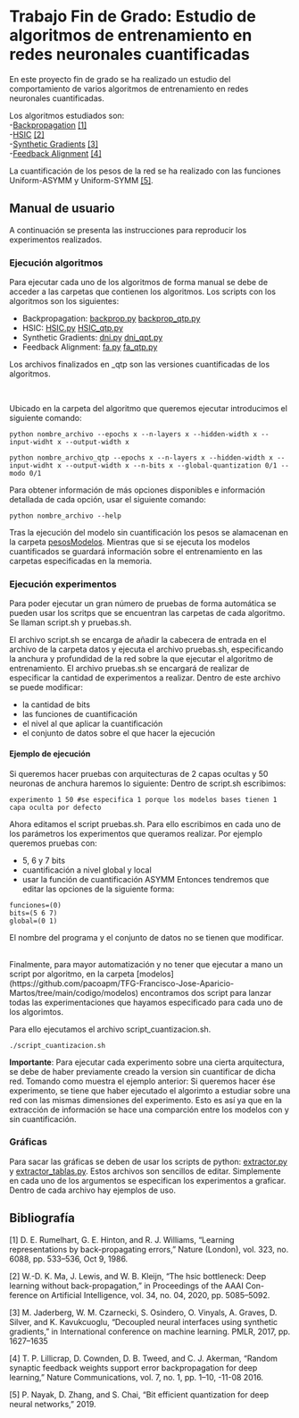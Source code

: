 # Trabajo Fin de Grado: Estudio de algoritmos de entrenamiento en redes neuronales cuantificadas

En este proyecto fin de grado se ha realizado un estudio del comportamiento de varios algoritmos de entrenamiento en redes neuronales cuantificadas. 

Los algoritmos estudiados son:  
-[Backpropagation](https://github.com/pacoapm/TFG-Francisco-Jose-Aparicio-Martos/tree/main/codigo/modelos/backprop)  [[1]](#1)   
-[HSIC](https://github.com/pacoapm/TFG-Francisco-Jose-Aparicio-Martos/tree/main/codigo/modelos/HSIC) [[2]](#2)  
-[Synthetic Gradients](https://github.com/pacoapm/TFG-Francisco-Jose-Aparicio-Martos/tree/main/codigo/modelos/dni)  [[3]](#3)  
-[Feedback Alignment](https://github.com/pacoapm/TFG-Francisco-Jose-Aparicio-Martos/tree/main/codigo/modelos/feedbackAlignment) [[4]](#4) 

La cuantificación de los pesos de la red se ha realizado con las funciones Uniform-ASYMM y Uniform-SYMM [[5]](#5). 

## Manual de usuario

A continuación se presenta las instrucciones para reproducir los experimentos realizados.

### Ejecución algoritmos

Para ejecutar cada uno de los algoritmos de forma manual se debe de acceder a las carpetas que contienen los algoritmos. Los scripts con los algoritmos son los siguientes: 
- Backpropagation: [backprop.py](https://github.com/pacoapm/TFG-Francisco-Jose-Aparicio-Martos/blob/main/codigo/modelos/backprop/backprop.py)  [backprop_qtp.py](https://github.com/pacoapm/TFG-Francisco-Jose-Aparicio-Martos/blob/main/codigo/modelos/backprop/backprop_qtp.py) 
- HSIC: [HSIC.py](https://github.com/pacoapm/TFG-Francisco-Jose-Aparicio-Martos/blob/main/codigo/modelos/HSIC/tests/HSIC.py) [HSIC_qtp.py](https://github.com/pacoapm/TFG-Francisco-Jose-Aparicio-Martos/blob/main/codigo/modelos/HSIC/tests/HSIC_qtp.py)
- Synthetic Gradients: [dni.py](https://github.com/pacoapm/TFG-Francisco-Jose-Aparicio-Martos/blob/main/codigo/modelos/dni/dni.py) [dni_qpt.py](https://github.com/pacoapm/TFG-Francisco-Jose-Aparicio-Martos/blob/main/codigo/modelos/dni/dni_qtp.py)  
- Feedback Alignment: [fa.py](https://github.com/pacoapm/TFG-Francisco-Jose-Aparicio-Martos/blob/main/codigo/modelos/feedbackAlignment/fa.py) [fa_qtp.py](https://github.com/pacoapm/TFG-Francisco-Jose-Aparicio-Martos/blob/main/codigo/modelos/feedbackAlignment/fa_qtp.py)

Los archivos finalizados en _qtp son las versiones cuantificadas de los algoritmos.

<br/>

Ubicado en la carpeta del algoritmo que queremos ejecutar introducimos el siguiente comando:

```
python nombre_archivo --epochs x --n-layers x --hidden-width x --input-widht x --output-width x

python nombre_archivo_qtp --epochs x --n-layers x --hidden-width x --input-widht x --output-width x --n-bits x --global-quantization 0/1 --modo 0/1 
```

Para obtener información de más opciones disponibles e información detallada de cada opción, usar el siguiente comando:

```
python nombre_archivo --help
```

Tras la ejecución del modelo sin cuantificación los pesos se alamacenan en la carpeta [pesosModelos](https://github.com/pacoapm/TFG-Francisco-Jose-Aparicio-Martos/tree/main/codigo/pesosModelos). Mientras que si se ejecuta los modelos cuantificados se guardará información sobre el entrenamiento en las carpetas especificadas en la memoria.

### Ejecución experimentos
Para poder ejecutar un gran número de pruebas de forma automática se pueden usar los scritps que se encuentran las carpetas de cada algoritmo. Se llaman script.sh y pruebas.sh.

El archivo script.sh se encarga de añadir la cabecera de entrada en el archivo de la carpeta datos y ejecuta el archivo pruebas.sh, especificando la anchura y profundidad de la red sobre la que ejecutar el algoritmo de entrenamiento. El archivo pruebas.sh se encargará de realizar de especificar la cantidad de experimentos a realizar. Dentro de este archivo se puede modificar:

- la cantidad de bits
- las funciones de cuantificación
- el nivel al que aplicar la cuantificación
- el conjunto de datos sobre el que hacer la ejecución

#### Ejemplo de ejecución
Si queremos hacer pruebas con arquitecturas de 2 capas ocultas y 50 neuronas de anchura haremos lo siguiente: Dentro de script.sh escribimos:
```
experimento 1 50 #se especifica 1 porque los modelos bases tienen 1 capa oculta por defecto
```
Ahora editamos el script pruebas.sh. Para ello escribimos en cada uno de los parámetros los experimentos que queramos realizar. Por ejemplo queremos pruebas con:
- 5, 6 y 7 bits
- cuantificación a nivel global y local
- usar la función de cuantificación ASYMM
Entonces tendremos que editar las opciones de la siguiente forma:

```
funciones=(0)
bits=(5 6 7)
global=(0 1)
```

El nombre del programa y el conjunto de datos no se tienen que modificar. 

<br/>
Finalmente, para mayor automatización y no tener que ejecutar a mano un script por algoritmo, en la carpeta [modelos](https://github.com/pacoapm/TFG-Francisco-Jose-Aparicio-Martos/tree/main/codigo/modelos) encontramos dos script para lanzar todas las experimentaciones que hayamos especificado para cada uno de los algorimtos. 

Para ello ejecutamos el archivo script_cuantizacion.sh.

```
./script_cuantizacion.sh
```
**Importante**: Para ejecutar cada experimento sobre una cierta arquitectura, se debe de haber previamente creado la version sin cuantificar de dicha red. Tomando como muestra el ejemplo anterior: Si queremos hacer ése experimento, se tiene que haber ejecutado el algorimto a estudiar sobre una red con las mismas dimensiones del experimento. Esto es así ya que en la extracción de información se hace una comparción entre los modelos con y sin cuantificación.


### Gráficas

Para sacar las gráficas se deben de usar los scripts de python: [extractor.py](https://github.com/pacoapm/TFG-Francisco-Jose-Aparicio-Martos/blob/main/codigo/extractor.py) y [extractor_tablas.py](https://github.com/pacoapm/TFG-Francisco-Jose-Aparicio-Martos/blob/main/codigo/extractor_tablas.py). Estos archivos son sencillos de editar. Simplemente en cada uno de los argumentos se especifican los experimentos a graficar. Dentro de cada archivo hay ejemplos de uso. 










## Bibliografía

<a id="1">[1]</a> D. E. Rumelhart, G. E. Hinton, and R. J. Williams, “Learning
representations by back-propagating errors,” Nature (London), vol.
323, no. 6088, pp. 533–536, Oct 9, 1986.

<a id="2">[2]</a> W.-D. K. Ma, J. Lewis, and W. B. Kleijn, “The hsic bottleneck: Deep
learning without back-propagation,” in Proceedings of the AAAI Con-
ference on Artificial Intelligence, vol. 34, no. 04, 2020, pp. 5085–5092.

<a id="3">[3]</a> M. Jaderberg, W. M. Czarnecki, S. Osindero, O. Vinyals, A. Graves,
D. Silver, and K. Kavukcuoglu, “Decoupled neural interfaces using
synthetic gradients,” in International conference on machine learning.
PMLR, 2017, pp. 1627–1635

<a id="4">[4]</a> T. P. Lillicrap, D. Cownden, D. B. Tweed, and C. J. Akerman, “Random
synaptic feedback weights support error backpropagation for deep
learning,” Nature Communications, vol. 7, no. 1, pp. 1–10, -11-08 2016.

<a id="5">[5]</a> P. Nayak, D. Zhang, and S. Chai, “Bit efficient quantization for deep
neural networks,” 2019.

